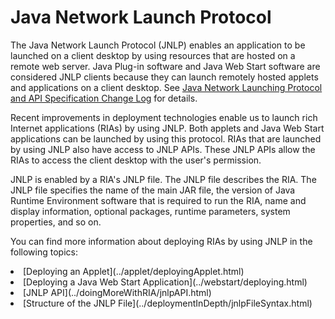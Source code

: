 
# Java Network Launch Protocol

The Java Network Launch Protocol (JNLP) enables an application to be launched on a client desktop by using resources that are hosted on a remote web server. Java Plug-in software and Java Web Start software are considered JNLP clients because they can launch remotely hosted applets and applications on a client desktop. See 
[Java Network Launching Protocol and API Specification Change Log](http://www.oracle.com/technetwork/java/javase/jnlp-spec-log-139509.html) for details.

Recent improvements in deployment technologies enable us to launch rich Internet applications (RIAs) by using JNLP. Both applets and Java Web Start applications can be launched by using this protocol. RIAs that are launched by using JNLP also have access to JNLP APIs. These JNLP APIs allow the RIAs to access the client desktop with the user's permission.

JNLP is enabled by a RIA's JNLP file. The JNLP file describes the RIA. The JNLP file specifies the name of the main JAR file, the version of Java Runtime Environment software that is required to run the RIA, name and display information, optional packages, runtime parameters, system properties, and so on.

You can find more information about deploying RIAs by using JNLP in the following topics:

<li>
[Deploying an Applet](../applet/deployingApplet.html)</li>
<li>
[Deploying a Java Web Start Application](../webstart/deploying.html)</li>
<li>
[JNLP API](../doingMoreWithRIA/jnlpAPI.html)</li>
<li>
[Structure of the JNLP File](../deploymentInDepth/jnlpFileSyntax.html)</li>

